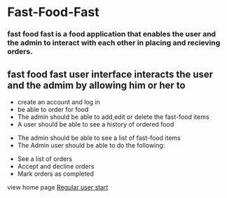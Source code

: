 # Fast-Food-Fast
### fast food fast is a food application that enables the user and the admin to interact with each other in placing and recieving orders.
## fast food fast user interface interacts the user and the admim by allowing him or her to  

 * create an account and log in
 * be able to order for food
 * The admin should be able to add,edit or delete the fast-food items
 * A user should be able to see a history of ordered food
- The admin should be able to see a list of fast-food items
- The Admin user should be able to do the following:
 * See a list of orders
* Accept and decline orders
* Mark orders as completed


<p> view home page
<a href="https://SimonAwiti.github.io/fastfoodUI/UI/index.html">Regular user start</a></p>
